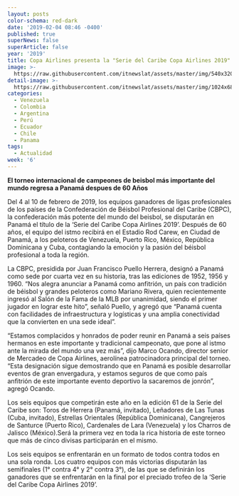 ```yaml
---
layout: posts
color-schema: red-dark
date: '2019-02-04 08:46 -0400'
published: true
superNews: false
superArticle: false
year: '2019'
title: Copa Airlines presenta la "Serie del Caribe Copa Airlines 2019"
image: >-
  https://raw.githubusercontent.com/itnewslat/assets/master/img/540x320/Serie-del-Caribe-p.jpg
detail-image: >-
  https://raw.githubusercontent.com/itnewslat/assets/master/img/1024x680/Serie-del-Caribe-g.jpg
categories:
  - Venezuela
  - Colombia
  - Argentina
  - Perú
  - Ecuador
  - Chile
  - Panama
tags:
  - Actualidad
week: '6'
---
```

**El torneo internacional de campeones de beisbol más importante del mundo regresa a Panamá despues de 60 Años**

Del 4 al 10 de febrero de 2019, los equipos ganadores de ligas profesionales de los países de la Confederación de Béisbol Profesional del Caribe (CBPC), la confederación más potente del mundo del beisbol, se disputarán en Panamá el título de la ‘Serie del Caribe Copa Airlines 2019’. Después de 60 años, el equipo del istmo recibirá en el Estadio Rod Carew, en Ciudad de Panamá, a los peloteros de Venezuela, Puerto Rico, México, República Dominicana y Cuba, contagiando la emoción y la pasión del béisbol profesional a toda la región.

La CBPC, presidida por Juan Francisco Puello Herrera, designó a Panamá como sede por cuarta vez en su historia, tras las ediciones de 1952, 1956 y 1960.  “Nos alegra anunciar a Panamá como anfitrión, un país con tradición de béisbol y grandes peloteros como Mariano Rivera, quien recientemente ingresó al Salón de la Fama de la MLB por unanimidad, siendo el primer jugador en lograr este hito”, señaló Puello, y agregó que “Panamá cuenta con facilidades de infraestructura y logísticas y una amplia conectividad que la convierten en una sede ideal”.

“Estamos complacidos y honrados de poder reunir en Panamá a seis países hermanos en este importante y tradicional campeonato, que pone al istmo ante la mirada del mundo una vez más”, dijo Marco Ocando, director senior de Mercadeo de Copa Airlines, aerolínea patrocinadora principal del torneo. “Esta designación sigue demostrando que en Panamá es posible desarrollar eventos de gran envergadura, y estamos seguros de que como país anfitrión de este importante evento deportivo la sacaremos de jonrón”, agregó Ocando.

Los seis equipos que competirán este año en la edición 61 de la Serie del Caribe son: Toros de Herrera (Panamá, invitado), Leñadores de Las Tunas (Cuba, invitado), Estrellas Orientales (República Dominicana), Cangrejeros de Santurce (Puerto Rico), Cardenales de Lara (Venezuela) y los Charros de Jalisco (México).Será la primera vez en toda la rica historia de este torneo que más de cinco divisas participarán en el mismo. 

Los seis equipos se enfrentarán en un formato de todos contra todos en una sola ronda. Los cuatro equipos con más victorias disputarán las semifinales (1° contra 4° y 2° contra 3°), de las que se definirán los ganadores que se enfrentarán en la final por el preciado trofeo de la ‘Serie del Caribe Copa Airlines 2019’.